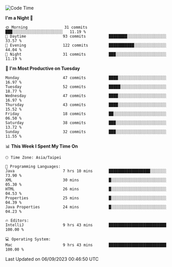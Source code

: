<!--START_SECTION:waka-->
![Code Time](http://img.shields.io/badge/Code%20Time-387%20hrs%2032%20mins-blue)

**I'm a Night 🦉** 

```text
🌞 Morning                31 commits          ███░░░░░░░░░░░░░░░░░░░░░░   11.19 % 
🌆 Daytime                93 commits          ████████░░░░░░░░░░░░░░░░░   33.57 % 
🌃 Evening                122 commits         ███████████░░░░░░░░░░░░░░   44.04 % 
🌙 Night                  31 commits          ███░░░░░░░░░░░░░░░░░░░░░░   11.19 % 
```
📅 **I'm Most Productive on Tuesday** 

```text
Monday                   47 commits          ████░░░░░░░░░░░░░░░░░░░░░   16.97 % 
Tuesday                  52 commits          █████░░░░░░░░░░░░░░░░░░░░   18.77 % 
Wednesday                47 commits          ████░░░░░░░░░░░░░░░░░░░░░   16.97 % 
Thursday                 43 commits          ████░░░░░░░░░░░░░░░░░░░░░   15.52 % 
Friday                   18 commits          ██░░░░░░░░░░░░░░░░░░░░░░░   06.50 % 
Saturday                 38 commits          ███░░░░░░░░░░░░░░░░░░░░░░   13.72 % 
Sunday                   32 commits          ███░░░░░░░░░░░░░░░░░░░░░░   11.55 % 
```


📊 **This Week I Spent My Time On** 

```text
🕑︎ Time Zone: Asia/Taipei

💬 Programming Languages: 
Java                     7 hrs 10 mins       ██████████████████░░░░░░░   73.90 % 
XML                      30 mins             █░░░░░░░░░░░░░░░░░░░░░░░░   05.30 % 
HTML                     26 mins             █░░░░░░░░░░░░░░░░░░░░░░░░   04.53 % 
Properties               25 mins             █░░░░░░░░░░░░░░░░░░░░░░░░   04.39 % 
Java Properties          24 mins             █░░░░░░░░░░░░░░░░░░░░░░░░   04.23 % 

🔥 Editors: 
IntelliJ                 9 hrs 43 mins       █████████████████████████   100.00 % 

💻 Operating System: 
Mac                      9 hrs 43 mins       █████████████████████████   100.00 % 
```


 Last Updated on 06/09/2023 00:46:50 UTC
<!--END_SECTION:waka-->
